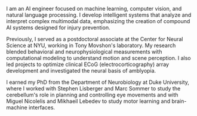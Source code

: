 <p>I am an AI engineer focused on machine learning, computer vision, and natural language processing. I develop intelligent systems that analyze and interpret complex multimodal data, emphasizing the creation of compound AI systems designed for injury prevention.</p>

<p>Previously, I served as a postdoctoral associate at the Center for Neural Science at NYU, working in Tony Movshon's laboratory. My research blended behavioral and neurophysiological measurements with computational modeling to understand motion and scene perception. I also led projects to optimize clinical ECoG (electrocorticography) array development and investigated the neural basis of amblyopia.</p>

<p>I earned my PhD from the Department of Neurobiology at Duke University, where I worked with Stephen Lisberger and Marc Sommer to study the cerebellum's role in planning and controlling eye movements and with Miguel Nicolelis and Mikhaeil Lebedev to study motor learning and brain-machine interfaces. </p>
